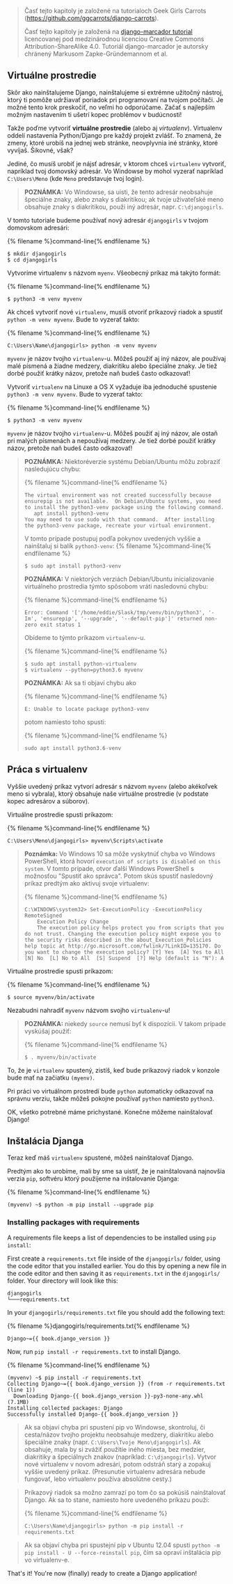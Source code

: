 > Časť tejto kapitoly je založené na tutorialoch Geek Girls Carrots (https://github.com/ggcarrots/django-carrots).
> 
> Časť tejto kapitoly je založená na [django-marcador tutorial](http://django-marcador.keimlink.de/) licencovanej pod medzinárodnou licenciou Creative Commons Attribution-ShareAlike 4.0. Tutoriál django-marcador je autorsky chránený Markusom Zapke-Gründemannom et al.

## Virtuálne prostredie

Skôr ako nainštalujeme Django, nainštalujeme si extrémne užitočný nástroj, ktorý ti pomôže udržiavať poriadok pri programovaní na tvojom počítači. Je možné tento krok preskočiť, no veľmi ho odporúčame. Začať s najlepším možným nastavením ti ušetrí kopec problémov v budúcnosti!

Takže poďme vytvoriť **virtuálne prostredie** (alebo aj *virtualenv*). Virtualenv oddelí nastavenia Python/Django pre každý projekt zvlášť. To znamená, že zmeny, ktoré urobíš na jednej web stránke, neovplyvnia iné stránky, ktoré vyvíjaš. Šikovné, však?

Jediné, čo musíš urobiť je nájsť adresár, v ktorom chceš `virtualenv` vytvoriť, napríklad tvoj domovský adresár. Vo Windowse by mohol vyzerať napríklad `C:\Users\Meno` (kde `Meno` predstavuje tvoj login).

> **POZNÁMKA:** Vo Windowse, sa uisti, že tento adresár neobsahuje špeciálne znaky, alebo znaky s diakritikou; ak tvoje uživateľské meno obsahuje znaky s diakritikou, použi iný adresár, napr. `C:\djangogirls`.

V tomto tutoriale budeme používať nový adresár `djangogirls` v tvojom domovskom adresári:

{% filename %}command-line{% endfilename %}

    $ mkdir djangogirls
    $ cd djangogirls
    

Vytvoríme virtualenv s názvom `myenv`. Všeobecný príkaz má takýto formát:

{% filename %}command-line{% endfilename %}

    $ python3 -m venv myvenv
    

<!--sec data-title="Virtual environment: Windows" data-id="virtualenv_installation_windows"
data-collapse=true ces-->

Ak chceš vytvoriť nové `virtualenv`, musíš otvoriť príkazový riadok a spustiť `python -m venv myvenv`. Bude to vyzerať takto:

{% filename %}command-line{% endfilename %}

    C:\Users\Name\djangogirls> python -m venv myvenv
    

`myvenv` je názov tvojho `virtualenv`-u. Môžeš použiť aj iný názov, ale používaj malé písmená a žiadne medzery, diakritiku alebo špeciálne znaky. Je tiež dorbé použiť krátky názov, pretože naň budeš často odkazovať!

<!--endsec-->

<!--sec data-title="Virtual environment: Linux and OS X" data-id="virtualenv_installation_linuxosx"
data-collapse=true ces-->

Vytvoriť `virtualenv` na Linuxe a OS X vyžaduje iba jednoduché spustenie `python3 -m venv myvenv`. Bude to vyzerať takto:

{% filename %}command-line{% endfilename %}

    $ python3 -m venv myvenv
    

`myvenv` je názov tvojho `virtualenv`-u. Môžeš použiť aj iný názov, ale ostaň pri malých písmenách a nepoužívaj medzery. Je tiež dorbé použiť krátky názov, pretože naň budeš často odkazovať!

> **POZNÁMKA:** Niektoréverzie systému Debian/Ubuntu môžu zobraziť nasledujúcu chybu:
> 
> {% filename %}command-line{% endfilename %}
> 
>     The virtual environment was not created successfully because ensurepip is not available.  On Debian/Ubuntu systems, you need to install the python3-venv package using the following command.
>        apt install python3-venv
>     You may need to use sudo with that command.  After installing the python3-venv package, recreate your virtual environment.
>     
> 
> V tomto prípade postupuj podľa pokynov uvedených vyššie a nainštaluj si balík `python3-venv`: {% filename %}command-line{% endfilename %}
> 
>     $ sudo apt install python3-venv
>     
> 
> **POZNÁMKA:** V niektorých verziách Debian/Ubuntu inicializovanie virtuálneho prostredia týmto spôsobom vráti nasledovnú chybu:
> 
> {% filename %}command-line{% endfilename %}
> 
>     Error: Command '['/home/eddie/Slask/tmp/venv/bin/python3', '-Im', 'ensurepip', '--upgrade', '--default-pip']' returned non-zero exit status 1
>     
> 
> Obídeme to týmto príkazom `virtualenv`-u.
> 
> {% filename %}command-line{% endfilename %}
> 
>     $ sudo apt install python-virtualenv
>     $ virtualenv --python=python3.6 myvenv
>     
> 
> **POZNÁMKA:** Ak sa ti objaví chybu ako
> 
> {% filename %}command-line{% endfilename %}
> 
>     E: Unable to locate package python3-venv
>     
> 
> potom namiesto toho spusti:
> 
> {% filename %}command-line{% endfilename %}
> 
>     sudo apt install python3.6-venv
>     

<!--endsec-->

## Práca s virtualenv

Vyššie uvedený príkaz vytvorí adresár s názvom `myvenv` (alebo akékoľvek meno si vybrala), ktorý obsahuje naše virtuálne prostredie (v podstate kopec adresárov a súborov).

<!--sec data-title="Working with virtualenv: Windows" data-id="virtualenv_windows"
data-collapse=true ces-->

Virtuálne prostredie spusti príkazom:

{% filename %}command-line{% endfilename %}

    C:\Users\Meno\djangogirls> myvenv\Scripts\activate
    

> **Poznámka:** Vo Windows 10 sa môže vyskytnúť chyba vo Windows PowerShell, ktorá hovorí `execution of scripts is disabled on this system`. V tomto prípade, otvor ďalší Windows PowerShell s možnosťou "Spustiť ako správca". Potom skús spustiť nasledovný príkaz predtým ako aktivuj svoje virtualenv:
> 
> {% filename %}command-line{% endfilename %}
> 
>     C:\WINDOWS\system32> Set-ExecutionPolicy -ExecutionPolicy RemoteSigned
>         Execution Policy Change
>         The execution policy helps protect you from scripts that you do not trust. Changing the execution policy might expose you to the security risks described in the about_Execution_Policies help topic at http://go.microsoft.com/fwlink/?LinkID=135170. Do you want to change the execution policy? [Y] Yes  [A] Yes to All  [N] No  [L] No to All  [S] Suspend  [?] Help (default is "N"): A
>     

<!--endsec-->

<!--sec data-title="Working with virtualenv: Linux and OS X" data-id="virtualenv_linuxosx"
data-collapse=true ces-->

Virtuálne prostredie spusti príkazom:

{% filename %}command-line{% endfilename %}

    $ source myvenv/bin/activate
    

Nezabudni nahradiť `myvenv` názvom svojho `virtualenv`-u!

> **POZNÁMKA:** niekedy `source` nemusí byť k dispozícii. V takom prípade vyskúšaj použiť:
> 
> {% filename %}command-line{% endfilename %}
> 
>     $ . myvenv/bin/activate
>     

<!--endsec-->

To, že je `virtualenv` spustený, zistíš, keď bude príkazový riadok v konzole bude mať na začiatku `(myenv)`.

Pri práci vo virtuálnom prostredí bude `python` automaticky odkazovať na správnu verziu, takže môžeš pokojne používať `python` namiesto `python3`.

OK, všetko potrebné máme prichystané. Konečne môžeme nainštalovať Django!

## Inštalácia Djanga

Teraz keď máš `virtualenv` spustené, môžeš nainštalovať Django.

Predtým ako to urobíme, mali by sme sa uistiť, že je nainštalovaná najnovšia verzia `pip`, softvéru ktorý použijeme na inštalovanie Djanga:

{% filename %}command-line{% endfilename %}

    (myvenv) ~$ python -m pip install --upgrade pip
    

### Installing packages with requirements

A requirements file keeps a list of dependencies to be installed using `pip install`:

First create a `requirements.txt` file inside of the `djangogirls/` folder, using the code editor that you installed earlier. You do this by opening a new file in the code editor and then saving it as `requirements.txt` in the `djangogirls/` folder. Your directory will look like this:

    djangogirls
    └───requirements.txt
    

In your `djangogirls/requirements.txt` file you should add the following text:

{% filename %}djangogirls/requirements.txt{% endfilename %}

    Django~={{ book.django_version }}
    

Now, run `pip install -r requirements.txt` to install Django.

{% filename %}command-line{% endfilename %}

    (myvenv) ~$ pip install -r requirements.txt
    Collecting Django~={{ book.django_version }} (from -r requirements.txt (line 1))
      Downloading Django-{{ book.django_version }}-py3-none-any.whl (7.1MB)
    Installing collected packages: Django
    Successfully installed Django-{{ book.django_version }}
    

<!--sec data-title="Installing Django: Windows" data-id="django_err_windows"
data-collapse=true ces-->

> Ak sa objaví chyba pri spustení pip vo Windowse, skontroluj, či cesta/názov tvojho projektu neobsahuje medzery, diakritiku alebo špeciálne znaky (napr. `C:\Users\Tvoje Meno\djangogirls`). Ak obsahuje, mala by si zvážiť použitie iného miesta, bez medzier, diakritiky a špeciálnych znakov (napríklad: `C:\djangogirls`). Vytvor nové virtualenv v novom adresári, potom odstráň starý a zopakuj vyššie uvedený príkaz. (Presunutie virtualenv adresára nebude fungovať, lebo virtualenv používa absolútne cesty.)

<!--endsec-->

<!--sec data-title="Installing Django: Windows 8 and Windows 10" data-id="django_err_windows8and10"
data-collapse=true ces-->

> Príkazový riadok sa možno zamrazí po tom čo sa pokúsiš nainštalovať Django. Ak sa to stane, namiesto hore uvedeného príkazu použi:
> 
> {% filename %}command-line{% endfilename %}
> 
>     C:\Users\Name\djangogirls> python -m pip install -r requirements.txt
>     

<!--endsec-->

<!--sec data-title="Installing Django: Linux" data-id="django_err_linux"
data-collapse=true ces-->

> Ak sa objaví chyba pri spustejní pip v Ubuntu 12.04 spusti `python -m pip install - U --force-reinstall pip`, čím sa opraví inštalácia pip vo virtualenv-e.

<!--endsec-->

That's it! You're now (finally) ready to create a Django application!